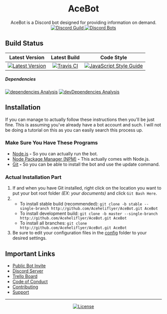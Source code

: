 <div align="center">
  <h1 align="center"><b>AceBot</b></h1>
  AceBot is a Discord bot designed for providing information on demand.<br />
  <a href="http://discord.gg/8QebTbk" title="Discord Guild">
    <img src="http://discordapp.com/api/guilds/374405739382439947/embed.png?style=shield" alt="Discord Guild" />
  </a>
  <a href="http://discordbots.org/bot/253254587341996032" title="Discord Bots">
    <img src="http://discordbots.org/api/widget/servers/253254587341996032.svg" alt="Discord Bots" />
  </a>
</div>

<!-- markdownlint-disable MD002 MD041 -->

## Build Status

<!-- markdownlint-enable MD002 MD041 -->

| Latest Version | Latest Build | Code Style |
|:---------------------------------------------------------------------------------------------------------------------------------------------------------------------------------------------:|:--------------------------------------------------------------------------------------------------------------------------------------------:|:--------------------------------------------------------------------------------------------------------------------------------------------------------------:|
| [![Latest Version](http://img.shields.io/github/package-json/v/Aceheliflyer/AceBot.svg?colorB=green&style=flat-square)](http://github.com/Aceheliflyer/AceBot/commit/master "Latest Version") | [![Travis CI](http://img.shields.io/travis/Aceheliflyer/AceBot.svg?style=flat-square)](http://travis-ci.org/Aceheliflyer/AceBot "Travis CI") | [![JavaScript Style Guide](http://img.shields.io/badge/code_style-standard-brightgreen.svg?style=flat-square)](http://standardjs.com "JavaScript Style Guide") |
<!-- markdownlint-disable MD001 -->

##### Dependencies

<!-- markdownlint-enable MD001 -->

[![dependencies Analysis](http://img.shields.io/david/Aceheliflyer/AceBot.svg?style=flat-square)](http://david-dm.org/Aceheliflyer/AceBot "dependencies Analysis")
[![devDependencies Analysis](http://img.shields.io/david/dev/Aceheliflyer/AceBot.svg?style=flat-square)](http://david-dm.org/Aceheliflyer/AceBot?type=dev "devDependencies Analysis")

## Installation

If you can manage to actually follow these instructions then you'll be just fine. This is assuming you've already have a bot account and such. I will not be doing a tutorial on this as you can easily search this process up.

### Make Sure You Have These Programs

- [Node.js](http://nodejs.org/en/download/current "Node.js") **-** So you can actually run the bot.
- [Node Package Manager (NPM)](http://npmjs.com "NPM") **-** This actually comes with Node.js.
- [Git](http://git-scm.com/download "Git SCM") **-** So you can be able to install the bot and use the update command.

### Actual Installation Part

<!-- markdownlint-disable MD004 MD029 -->

1. If and when you have Git installed, right click on the location you want to put your bot root folder _(EX: your documents)_ and click `Git Bash Here`.
2. - To install stable build (recommended): `git clone -b stable --single-branch http://github.com/Aceheliflyer/AceBot.git AceBot`
   - To install development build: `git clone -b master --single-branch http://github.com/Aceheliflyer/AceBot.git AceBot`
   - To install all branches: `git clone http://github.com/Aceheliflyer/AceBot.git AceBot`
3. Be sure to edit your configuration files in the [config](http://github.com/Aceheliflyer/AceBot/blob/master/config "Configuration") folder to your desired settings.

<!-- markdownlint-enable MD004 MD029 -->

## Important Links

- [Public Bot Invite](http://discordapp.com/oauth2/authorize?client_id=253254587341996032&permissions=0&scope=bot "Public Bot Invite")
- [Discord Server](http://discord.gg/8QebTbk "Discord Server")
- [Trello Board](http://trello.com/b/YU3307Hi "Trello Board")
- [Code of Conduct](http://github.com/Aceheliflyer/AceBot/blob/master/.github/CODE_OF_CONDUCT.md "Code of Conduct")
- [Contributing](http://github.com/Aceheliflyer/AceBot/blob/master/.github/CONTRIBUTING.md "Contributing")
- [Support](http://github.com/Aceheliflyer/AceBot/blob/master/.github/SUPPORT.md "Support")

---

<p align="center">
  <a href="http://github.com/Aceheliflyer/AceBot/blob/master/LICENSE.txt" title="License">
    <img src="http://img.shields.io/github/license/Aceheliflyer/AceBot.svg?style=for-the-badge" alt="License">
  </a>
</p>

